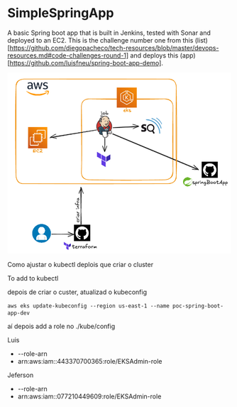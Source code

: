 # SimpleSpringApp

A basic Spring boot app that is built in Jenkins, tested with Sonar and deployed to an EC2.
This is the challenge number one from this (list)[https://github.com/diegopacheco/tech-resources/blob/master/devops-resources.md#code-challenges-round-1] and deploys this (app)[https://github.com/luisfneu/spring-boot-app-demo].

![App Diagram](image.png)



Como ajustar o kubectl deplois que criar o cluster

To add to kubectl

depois de criar o custer, atualizad o kubeconfig

```
aws eks update-kubeconfig --region us-east-1 --name poc-spring-boot-app-dev
```
aí depois add a role no ./kube/config

Luis
- --role-arn
- arn:aws:iam::443370700365:role/EKSAdmin-role

Jeferson
- --role-arn
- arn:aws:iam::077210449609:role/EKSAdmin-role